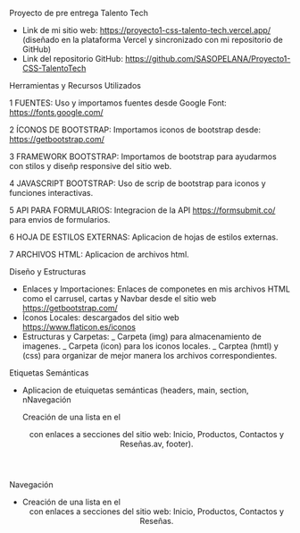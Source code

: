 Proyecto de pre entrega Talento Tech

* Link de mi sitio web: https://proyecto1-css-talento-tech.vercel.app/ (diseñado en la plataforma Vercel y sincronizado con mi repositorio de GitHub)
* Link del repositorio GitHub: https://github.com/SASOPELANA/Proyecto1-CSS-TalentoTech

Herramientas y Recursos Utilizados

1 FUENTES: Uso y importamos fuentes desde Google Font: https://fonts.google.com/

2 ÍCONOS DE BOOTSTRAP: Importamos iconos de bootstrap desde: https://getbootstrap.com/ 

3 FRAMEWORK BOOTSTRAP: Importamos de bootstrap para ayudarmos con stilos y diseñp responsive del sitio web.

4 JAVASCRIPT BOOTSTRAP: Uso de scrip de bootstrap para iconos y funciones interactivas.

5 API PARA FORMULARIOS: Integracion de la API https://formsubmit.co/  para envios de formularios.

6 HOJA DE ESTILOS EXTERNAS: Aplicacion de hojas de estilos externas.

7 ARCHIVOS HTML: Aplicacion de archivos html.


Diseño y Estructuras

* Enlaces y Importaciones: Enlaces de componetes en mis archivos HTML como el carrusel, cartas y Navbar desde el sitio web https://getbootstrap.com/ 
* Íconos Locales: descargados del sitio web https://www.flaticon.es/iconos
* Estructuras y Carpetas:
_ Carpeta (img) para almacenamiento de imagenes.
_ Carpeta (icon) para los iconos locales.
_ Carptea (hmtl) y (css) para organizar de mejor manera los archivos correspondientes.

Etiquetas Semánticas
* Aplicacion de etuiquetas semánticas (headers, main, section, nNavegación

    Creación de una lista en el <header> con enlaces a secciones del sitio web: Inicio, Productos, Contactos y Reseñas.av, footer).

Navegación
* Creación de una lista en el <header> con enlaces a secciones del sitio web: Inicio, Productos, Contactos y Reseñas.
